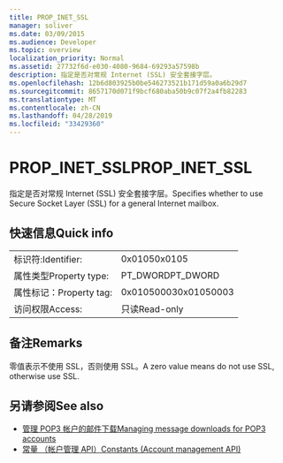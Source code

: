 ```yaml
---
title: PROP_INET_SSL
manager: soliver
ms.date: 03/09/2015
ms.audience: Developer
ms.topic: overview
localization_priority: Normal
ms.assetid: 27732f6d-e030-4080-9684-69293a57598b
description: 指定是否对常规 Internet (SSL) 安全套接字层。
ms.openlocfilehash: 12b6d803925b0be546273521b171d59a0a6b29d7
ms.sourcegitcommit: 8657170d071f9bcf680aba50b9c07f2a4fb82283
ms.translationtype: MT
ms.contentlocale: zh-CN
ms.lasthandoff: 04/28/2019
ms.locfileid: "33429360"
---
```

# <a name="prop_inet_ssl"></a><span data-ttu-id="8d474-103">PROP_INET_SSL</span><span class="sxs-lookup"><span data-stu-id="8d474-103">PROP_INET_SSL</span></span>

<span data-ttu-id="8d474-104">指定是否对常规 Internet (SSL) 安全套接字层。</span><span class="sxs-lookup"><span data-stu-id="8d474-104">Specifies whether to use Secure Socket Layer (SSL) for a general Internet mailbox.</span></span>
  
## <a name="quick-info"></a><span data-ttu-id="8d474-105">快速信息</span><span class="sxs-lookup"><span data-stu-id="8d474-105">Quick info</span></span>

|||
|:-----|:-----|
|<span data-ttu-id="8d474-106">标识符:</span><span class="sxs-lookup"><span data-stu-id="8d474-106">Identifier:</span></span>  <br/> |<span data-ttu-id="8d474-107">0x0105</span><span class="sxs-lookup"><span data-stu-id="8d474-107">0x0105</span></span>  <br/> |
|<span data-ttu-id="8d474-108">属性类型</span><span class="sxs-lookup"><span data-stu-id="8d474-108">Property type:</span></span>  <br/> |<span data-ttu-id="8d474-109">PT_DWORD</span><span class="sxs-lookup"><span data-stu-id="8d474-109">PT_DWORD</span></span>  <br/> |
|<span data-ttu-id="8d474-110">属性标记：</span><span class="sxs-lookup"><span data-stu-id="8d474-110">Property tag:</span></span>  <br/> |<span data-ttu-id="8d474-111">0x01050003</span><span class="sxs-lookup"><span data-stu-id="8d474-111">0x01050003</span></span>  <br/> |
|<span data-ttu-id="8d474-112">访问权限</span><span class="sxs-lookup"><span data-stu-id="8d474-112">Access:</span></span>  <br/> |<span data-ttu-id="8d474-113">只读</span><span class="sxs-lookup"><span data-stu-id="8d474-113">Read-only</span></span>  <br/> |
   
## <a name="remarks"></a><span data-ttu-id="8d474-114">备注</span><span class="sxs-lookup"><span data-stu-id="8d474-114">Remarks</span></span>

<span data-ttu-id="8d474-115">零值表示不使用 SSL，否则使用 SSL。</span><span class="sxs-lookup"><span data-stu-id="8d474-115">A zero value means do not use SSL, otherwise use SSL.</span></span>
  
## <a name="see-also"></a><span data-ttu-id="8d474-116">另请参阅</span><span class="sxs-lookup"><span data-stu-id="8d474-116">See also</span></span>

- [<span data-ttu-id="8d474-117">管理 POP3 帐户的邮件下载</span><span class="sxs-lookup"><span data-stu-id="8d474-117">Managing message downloads for POP3 accounts</span></span>](managing-message-downloads-for-pop3-accounts.md)  
- [<span data-ttu-id="8d474-118">常量 （帐户管理 API）</span><span class="sxs-lookup"><span data-stu-id="8d474-118">Constants (Account management API)</span></span>](constants-account-management-api.md)

